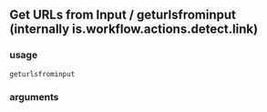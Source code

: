 
## Get URLs from Input / geturlsfrominput (internally is.workflow.actions.detect.link)


### usage
`geturlsfrominput `

### arguments


